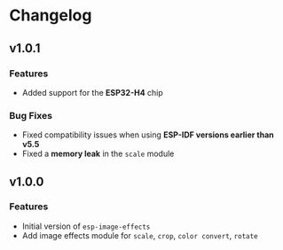 # Changelog

## v1.0.1

### Features

- Added support for the **ESP32-H4** chip

### Bug Fixes

- Fixed compatibility issues when using **ESP-IDF versions earlier than v5.5**  
- Fixed a **memory leak** in the `scale` module

## v1.0.0

### Features

- Initial version of `esp-image-effects`
- Add image effects module for `scale`, `crop`, `color convert`, `rotate`

